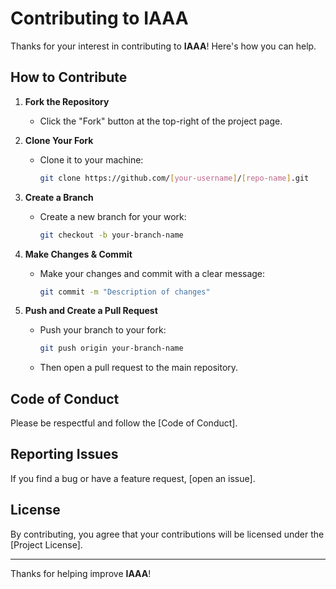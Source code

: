 # Contributing to IAAA

Thanks for your interest in contributing to **IAAA**! Here's how you can help.

## How to Contribute

1. **Fork the Repository**
   - Click the "Fork" button at the top-right of the project page.

2. **Clone Your Fork**
   - Clone it to your machine:
     ```bash
     git clone https://github.com/[your-username]/[repo-name].git
     ```

3. **Create a Branch**
   - Create a new branch for your work:
     ```bash
     git checkout -b your-branch-name
     ```

4. **Make Changes & Commit**
   - Make your changes and commit with a clear message:
     ```bash
     git commit -m "Description of changes"
     ```

5. **Push and Create a Pull Request**
   - Push your branch to your fork:
     ```bash
     git push origin your-branch-name
     ```
   - Then open a pull request to the main repository.

## Code of Conduct

Please be respectful and follow the [Code of Conduct].

## Reporting Issues

If you find a bug or have a feature request, [open an issue].

## License

By contributing, you agree that your contributions will be licensed under the [Project License].

---

Thanks for helping improve **IAAA**!
